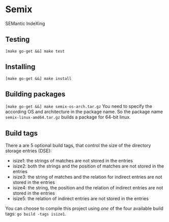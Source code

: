 # Semix
SEMantic IndeXing

## Testing
`[make go-get &&] make test`

## Installing
`[make go-get &&] make install`

## Building packages
`[make go-get &&] make semix-os-arch.tar.gz`
You need to specify the according OS and architecture in the package name.
So the package name `semix-linux-amd64.tar.gz` builds a package for 64-bit linux.

## Build tags
There a are 5 optional build tags, that control the size of the
directory storage entries (DSE):

 * isize1: the strings of matches are not stored in the entries
 * isize2: both the strings and the position of matches are not stored in the entries
 * isize3: the string of matches and the relation for indirect entries are not stored in the entries
 * isize4: the string, the position and the relation of indirect entries are not stored in the entries
 * isize5: the relation of indirect entries are not stored in the entries

You can choose to compile this project using *one* of
the four available build tags: `go build -tags isize1`.
